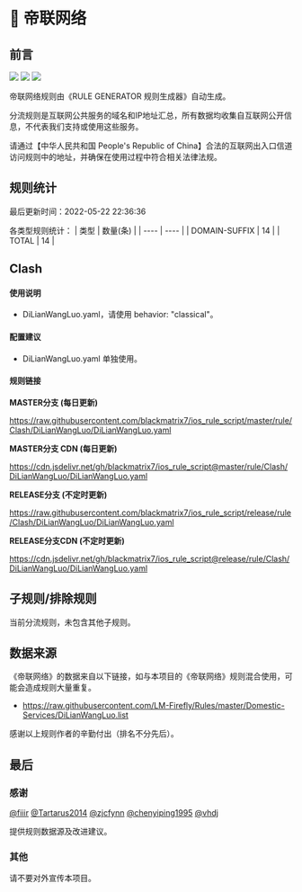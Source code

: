 # 🧸 帝联网络

## 前言

![](https://shields.io/badge/-移除重复规则-ff69b4) ![](https://shields.io/badge/-DOMAIN与DOMAIN--SUFFIX合并-green) ![](https://shields.io/badge/-IP--CIDR(6)合并-blueviolet) 

帝联网络规则由《RULE GENERATOR 规则生成器》自动生成。

分流规则是互联网公共服务的域名和IP地址汇总，所有数据均收集自互联网公开信息，不代表我们支持或使用这些服务。

请通过【中华人民共和国 People's Republic of China】合法的互联网出入口信道访问规则中的地址，并确保在使用过程中符合相关法律法规。

## 规则统计

最后更新时间：2022-05-22 22:36:36

各类型规则统计：
| 类型 | 数量(条)  | 
| ---- | ----  |
| DOMAIN-SUFFIX | 14  | 
| TOTAL | 14  | 


## Clash 

#### 使用说明
- DiLianWangLuo.yaml，请使用 behavior: "classical"。

#### 配置建议
- DiLianWangLuo.yaml 单独使用。

#### 规则链接
**MASTER分支 (每日更新)**

https://raw.githubusercontent.com/blackmatrix7/ios_rule_script/master/rule/Clash/DiLianWangLuo/DiLianWangLuo.yaml

**MASTER分支 CDN (每日更新)**

https://cdn.jsdelivr.net/gh/blackmatrix7/ios_rule_script@master/rule/Clash/DiLianWangLuo/DiLianWangLuo.yaml

**RELEASE分支 (不定时更新)**

https://raw.githubusercontent.com/blackmatrix7/ios_rule_script/release/rule/Clash/DiLianWangLuo/DiLianWangLuo.yaml

**RELEASE分支CDN (不定时更新)**

https://cdn.jsdelivr.net/gh/blackmatrix7/ios_rule_script@release/rule/Clash/DiLianWangLuo/DiLianWangLuo.yaml

## 子规则/排除规则


当前分流规则，未包含其他子规则。

## 数据来源

《帝联网络》的数据来自以下链接，如与本项目的《帝联网络》规则混合使用，可能会造成规则大量重复。

- https://raw.githubusercontent.com/LM-Firefly/Rules/master/Domestic-Services/DiLianWangLuo.list


感谢以上规则作者的辛勤付出（排名不分先后）。

## 最后

### 感谢

[@fiiir](https://github.com/fiiir) [@Tartarus2014](https://github.com/Tartarus2014) [@zjcfynn](https://github.com/zjcfynn) [@chenyiping1995](https://github.com/chenyiping1995) [@vhdj](https://github.com/vhdj)

提供规则数据源及改进建议。

### 其他

请不要对外宣传本项目。